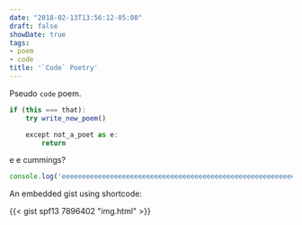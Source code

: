 ```yaml
---
date: "2018-02-13T13:56:12-05:00"
draft: false
showDate: true
tags:
- poem
- code
title: '`Code` Poetry'
---
```


Pseudo `code` poem.

```js
if (this === that):
    try write_new_poem()

    except not_a_poet as e:
        return
```

e e cummings?

```js
console.log('eeeeeeeeeeeeeeeeeeeeeeeeeeeeeeeeeeeeeeeeeeeeeeeeeeeeeeeeeeeeeeeeeeeeeeeeeeeeeeeeeeeeeeeeeeeeeeeeeeeeeeeeeeeeeeeeeeeeeeeeeeeee')
```

An embedded gist using shortcode:

{{< gist spf13 7896402 "img.html" >}}